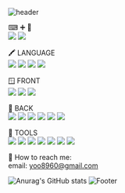 ![header](https://capsule-render.vercel.app/api?type=waving&color=0A66C2&height=100&section=header&text=&fontSize=90)

⌨ ➕ 🎨</br>
<a href="https://medium.com/painting-mini"><img src="https://img.shields.io/badge/MyBlog-000000?style=flat-square&logo=Medium&logoColor=white"/></a>
<a href="https://www.instagram.com/painting_mini/"><img src="https://img.shields.io/badge/MyHobby-E4405F?style=flat-square&logo=Instagram&logoColor=white"/></a>

🖍 LANGUAGE
</br>
<img src="https://img.shields.io/badge/Korean-0A66C2?style=flat-square"/>
<img src="https://img.shields.io/badge/Javascript-0A66C2?style=flat-square&logo=javascript&logoColor=white"/>
<img src="https://img.shields.io/badge/Typescript-0A66C2?style=flat-square&logo=typescript&logoColor=white"/>
<img src="https://img.shields.io/badge/Java-0A66C2?style=flat-square"/>
</br>

🪟 FRONT
</br>
<img src="https://img.shields.io/badge/React-0A66C2?style=flat-square&logo=react&logoColor=white"/>
<img src="https://img.shields.io/badge/Next.JS-0A66C2?style=flat-square&logo=Next.js&logoColor=white"/>
<img src="https://img.shields.io/badge/Tailwind-0A66C2?style=flat-square&logo=Tailwind CSS&logoColor=white"/>
</br>

🧮 BACK
</br>
<img src="https://img.shields.io/badge/Node.js-0A66C2?style=flat-square&logo=Node.js&logoColor=white"/>
<img src="https://img.shields.io/badge/Express-0A66C2?style=flat-square&logo=Express&logoColor=white"/>
<img src="https://img.shields.io/badge/NestJs-0A66C2?style=flat-square&logo=Nestjs&logoColor=white"/>
<img src="https://img.shields.io/badge/Spring-0A66C2?style=flat-square&logo=Spring&logoColor=white"/>
<img src="https://img.shields.io/badge/MySql-0A66C2?style=flat-square&logo=mysql&logoColor=white"/>
<img src="https://img.shields.io/badge/Redis-0A66C2?style=flat-square&logo=redis&logoColor=white"/>
</br>

🧰 TOOLS
</br>
<img src="https://img.shields.io/badge/VSCode-0A66C2?style=flat-square&logo=Visual Studio Code&logoColor=white"/>
<img src="https://img.shields.io/badge/WebStorm-0A66C2?style=flat-square&logo=webstorm&logoColor=white"/>
<img src="https://img.shields.io/badge/AWS-0A66C2?style=flat-square&logo=Amazon AWS&logoColor=white"/>
<img src="https://img.shields.io/badge/Docker-0A66C2?style=flat-square&logo=Docker&logoColor=white"/>
<img src="https://img.shields.io/badge/Jira-0A66C2?style=flat-square&logo=Jira&logoColor=white"/>
<img src="https://img.shields.io/badge/Postman-0A66C2?style=flat-square&logo=postman&logoColor=white"/>
<img src="https://img.shields.io/badge/RedisInsight-0A66C2?style=flat-square&logo=Redis&logoColor=white"/>
</br>

🧶 How to reach me: </br>
email: yoo8960@gmail.com
</br>

![Anurag's GitHub stats](https://github-readme-stats.vercel.app/api?username=yuJaeWoo&show_icons=true&theme=cobalt2)
![Footer](https://capsule-render.vercel.app/api?type=waving&color=0A66C2&height=100&section=footer)
